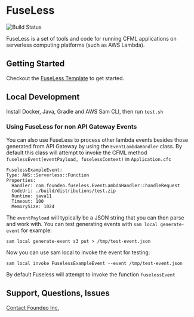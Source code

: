 # FuseLess

![Build Status](https://github.com/foundeo/fuseless/actions/workflows/ci.yml/badge.svg)


FuseLess is a set of tools and code for running CFML applications on serverless computing platforms (such as AWS Lambda).

## Getting Started

Checkout the [FuseLess Template](https://github.com/foundeo/fuseless-template) to get started.

## Local Development

Install Docker, Java, Gradle and AWS Sam CLI, then run `test.sh` 

### Using FuseLess for non API Gateway Events

You can also use FuseLess to process other lambda events besides those generated from API Gateway by using the `EventLambdaHandler` class. By default this class will attempt to invoke the CFML method `fuselessEvent(eventPayload, fuselessContext)` in `Application.cfc` 


	FuselessExampleEvent:
    Type: AWS::Serverless::Function
    Properties:
      Handler: com.foundeo.fuseless.EventLambdaHandler::handleRequest
      CodeUri: ./build/distributions/test.zip
      Runtime: java11
      Timeout: 100
      MemorySize: 1024


The `eventPayload` will typically be a JSON string that you can then parse and work with. You can test generating events with `sam local generate-event` for example:

	sam local generate-event s3 put > /tmp/test-event.json

Now you can use sam local to invoke the event for testing: 

	sam local invoke FuselessExampleEvent --event /tmp/test-event.json 

By default Fuseless will attempt to invoke the function `fuselessEvent`   

## Support, Questions, Issues

[Contact Foundeo Inc.](https://foundeo.com/consulting/coldfusion/) 